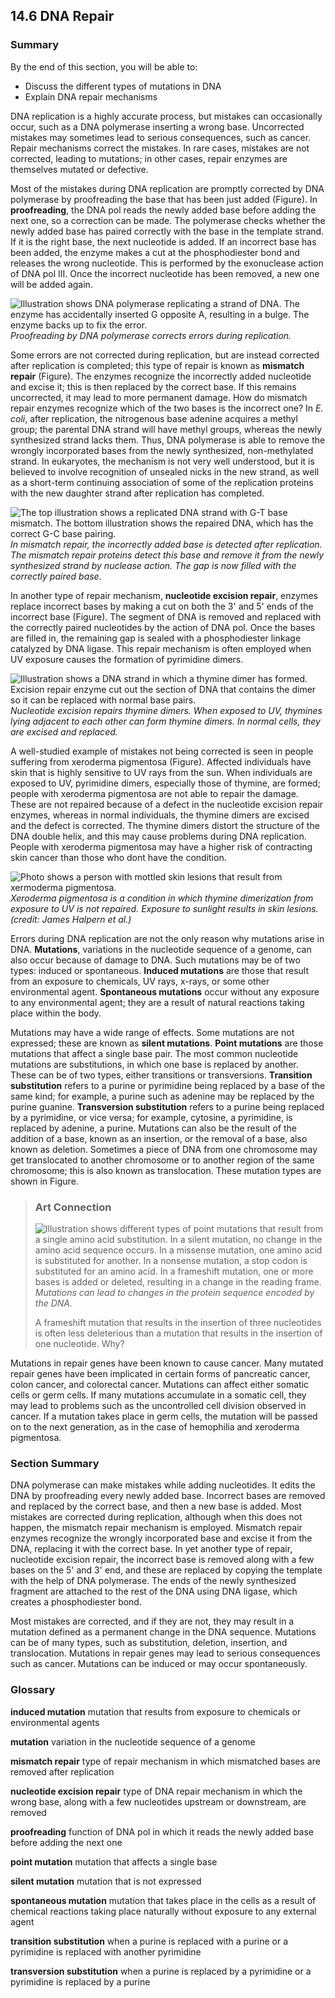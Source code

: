 ##  14.6 DNA Repair 

### Summary

By the end of this section, you will be able to: 

  - Discuss the different types of mutations in DNA
  - Explain DNA repair mechanisms

DNA replication is a highly accurate process, but mistakes can occasionally occur, such as a DNA polymerase inserting a wrong base. Uncorrected mistakes may sometimes lead to serious consequences, such as cancer. Repair mechanisms correct the mistakes. In rare cases, mistakes are not corrected, leading to mutations; in other cases, repair enzymes are themselves mutated or defective.

Most of the mistakes during DNA replication are promptly corrected by DNA polymerase by proofreading the base that has been just added (Figure). In **proofreading**, the DNA pol reads the newly added base before adding the next one, so a correction can be made. The polymerase checks whether the newly added base has paired correctly with the base in the template strand. If it is the right base, the next nucleotide is added. If an incorrect base has been added, the enzyme makes a cut at the phosphodiester bond and releases the wrong nucleotide. This is performed by the exonuclease action of DNA pol III. Once the incorrect nucleotide has been removed, a new one will be added again.

![Illustration shows DNA polymerase replicating a strand of DNA. The enzyme has accidentally inserted G opposite A, resulting in a bulge. The enzyme backs up to fix the error.][1] _Proofreading by DNA polymerase corrects errors during replication._

Some errors are not corrected during replication, but are instead corrected after replication is completed; this type of repair is known as **mismatch repair** (Figure). The enzymes recognize the incorrectly added nucleotide and excise it; this is then replaced by the correct base. If this remains uncorrected, it may lead to more permanent damage. How do mismatch repair enzymes recognize which of the two bases is the incorrect one? In _E. coli_, after replication, the nitrogenous base adenine acquires a methyl group; the parental DNA strand will have methyl groups, whereas the newly synthesized strand lacks them. Thus, DNA polymerase is able to remove the wrongly incorporated bases from the newly synthesized, non-methylated strand. In eukaryotes, the mechanism is not very well understood, but it is believed to involve recognition of unsealed nicks in the new strand, as well as a short-term continuing association of some of the replication proteins with the new daughter strand after replication has completed.

![The top illustration shows a replicated DNA strand with G-T base mismatch. The bottom illustration shows the repaired DNA, which has the correct G-C base pairing.][2] _In mismatch repair, the incorrectly added base is detected after replication. The mismatch repair proteins detect this base and remove it from the newly synthesized strand by nuclease action. The gap is now filled with the correctly paired base._

In another type of repair mechanism, **nucleotide excision repair**, enzymes replace incorrect bases by making a cut on both the 3' and 5' ends of the incorrect base (Figure). The segment of DNA is removed and replaced with the correctly paired nucleotides by the action of DNA pol. Once the bases are filled in, the remaining gap is sealed with a phosphodiester linkage catalyzed by DNA ligase. This repair mechanism is often employed when UV exposure causes the formation of pyrimidine dimers.

![Illustration shows a DNA strand in which a thymine dimer has formed. Excision repair enzyme cut out the section of DNA that contains the dimer so it can be replaced with normal base pairs.][3] _Nucleotide excision repairs thymine dimers. When exposed to UV, thymines lying adjacent to each other can form thymine dimers. In normal cells, they are excised and replaced._

A well-studied example of mistakes not being corrected is seen in people suffering from xeroderma pigmentosa (Figure). Affected individuals have skin that is highly sensitive to UV rays from the sun. When individuals are exposed to UV, pyrimidine dimers, especially those of thymine, are formed; people with xeroderma pigmentosa are not able to repair the damage. These are not repaired because of a defect in the nucleotide excision repair enzymes, whereas in normal individuals, the thymine dimers are excised and the defect is corrected. The thymine dimers distort the structure of the DNA double helix, and this may cause problems during DNA replication. People with xeroderma pigmentosa may have a higher risk of contracting skin cancer than those who dont have the condition.

![Photo shows a person with mottled skin lesions that result from xermoderma pigmentosa.][4] _Xeroderma pigmentosa is a condition in which thymine dimerization from exposure to UV is not repaired. Exposure to sunlight results in skin lesions. (credit: James Halpern et al.)_

Errors during DNA replication are not the only reason why mutations arise in DNA. **Mutations**, variations in the nucleotide sequence of a genome, can also occur because of damage to DNA. Such mutations may be of two types: induced or spontaneous. **Induced mutations** are those that result from an exposure to chemicals, UV rays, x-rays, or some other environmental agent. **Spontaneous mutations** occur without any exposure to any environmental agent; they are a result of natural reactions taking place within the body.

Mutations may have a wide range of effects. Some mutations are not expressed; these are known as **silent mutations**. **Point mutations** are those mutations that affect a single base pair. The most common nucleotide mutations are substitutions, in which one base is replaced by another. These can be of two types, either transitions or transversions. **Transition substitution** refers to a purine or pyrimidine being replaced by a base of the same kind; for example, a purine such as adenine may be replaced by the purine guanine. **Transversion substitution** refers to a purine being replaced by a pyrimidine, or vice versa; for example, cytosine, a pyrimidine, is replaced by adenine, a purine. Mutations can also be the result of the addition of a base, known as an insertion, or the removal of a base, also known as deletion. Sometimes a piece of DNA from one chromosome may get translocated to another chromosome or to another region of the same chromosome; this is also known as translocation. These mutation types are shown in Figure.

> ### Art Connection
> 
> ![Illustration shows different types of point mutations that result from a single amino acid substitution. In a silent mutation, no change in the amino acid sequence occurs. In a missense mutation, one amino acid is substituted for another. In a nonsense mutation, a stop codon is substituted for an amino acid. In a frameshift mutation, one or more bases is added or deleted, resulting in a change in the reading frame.][5] _Mutations can lead to changes in the protein sequence encoded by the DNA._
> 
> A frameshift mutation that results in the insertion of three nucleotides is often less deleterious than a mutation that results in the insertion of one nucleotide. Why?

Mutations in repair genes have been known to cause cancer. Many mutated repair genes have been implicated in certain forms of pancreatic cancer, colon cancer, and colorectal cancer. Mutations can affect either somatic cells or germ cells. If many mutations accumulate in a somatic cell, they may lead to problems such as the uncontrolled cell division observed in cancer. If a mutation takes place in germ cells, the mutation will be passed on to the next generation, as in the case of hemophilia and xeroderma pigmentosa.

### Section Summary

DNA polymerase can make mistakes while adding nucleotides. It edits the DNA by proofreading every newly added base. Incorrect bases are removed and replaced by the correct base, and then a new base is added. Most mistakes are corrected during replication, although when this does not happen, the mismatch repair mechanism is employed. Mismatch repair enzymes recognize the wrongly incorporated base and excise it from the DNA, replacing it with the correct base. In yet another type of repair, nucleotide excision repair, the incorrect base is removed along with a few bases on the 5' and 3' end, and these are replaced by copying the template with the help of DNA polymerase. The ends of the newly synthesized fragment are attached to the rest of the DNA using DNA ligase, which creates a phosphodiester bond.

Most mistakes are corrected, and if they are not, they may result in a mutation defined as a permanent change in the DNA sequence. Mutations can be of many types, such as substitution, deletion, insertion, and translocation. Mutations in repair genes may lead to serious consequences such as cancer. Mutations can be induced or may occur spontaneously.

### Glossary

**induced mutation** mutation that results from exposure to chemicals or environmental agents

**mutation** variation in the nucleotide sequence of a genome

**mismatch repair** type of repair mechanism in which mismatched bases are removed after replication

**nucleotide excision repair** type of DNA repair mechanism in which the wrong base, along with a few nucleotides upstream or downstream, are removed

**proofreading** function of DNA pol in which it reads the newly added base before adding the next one

**point mutation** mutation that affects a single base

**silent mutation** mutation that is not expressed

**spontaneous mutation** mutation that takes place in the cells as a result of chemical reactions taking place naturally without exposure to any external agent

**transition substitution** when a purine is replaced with a purine or a pyrimidine is replaced with another pyrimidine

**transversion substitution** when a purine is replaced by a pyrimidine or a pyrimidine is replaced by a purine

   [1]: https://cnx.org/resources/5852dbd448ac763ad93c04a07024cb1c260e1d09/Figure_14_06_01.jpg
   [2]: https://cnx.org/resources/b6d0aac3e8715b029491bf3c5d76dfaa19c8bf98/Figure_14_06_02.jpg
   [3]: https://cnx.org/resources/1ed5e526bed52da984fdab246ef220ae23d04197/Figure_14_06_03.jpg
   [4]: https://cnx.org/resources/17e534b2bf272de15b8d1f9083c77d52c1d20e1f/Figure_14_06_04.jpg
   [5]: https://cnx.org/resources/7e47a8dfec12b8cbda375c7071482974a87793d2/Figure_14_06_05.png

